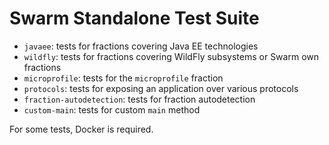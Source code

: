 # Swarm Standalone Test Suite

- `javaee`: tests for fractions covering Java EE technologies
- `wildfly`: tests for fractions covering WildFly subsystems or Swarm own fractions
- `microprofile`: tests for the `microprofile` fraction
- `protocols`: tests for exposing an application over various protocols
- `fraction-autodetection`: tests for fraction autodetection
- `custom-main`: tests for custom `main` method

For some tests, Docker is required.
